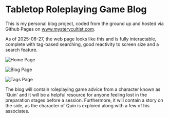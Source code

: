 # Tabletop Roleplaying Game Blog
This is my personal blog project, coded from the ground up and hosted via Github Pages on www.mysterycultist.com.

As of 2025-06-27, the web page looks like this and is fully interactable, complete with tag-based searching, good reactivity to screen size and a search feature.

![Home Page](MysteryCultisHome.png)

![Blog Page](MysteryCultisBlog.png)

![Tags Page](MysteryCultisTags.png)

The blog will contain roleplaying game advice from a character known as 'Quin' and it will be a helpful resource for anyone feeling lost in the preparation stages before a session. Furthermore, it will contain a story on the side, as the character of Quin is explored along with a few of his associates.
